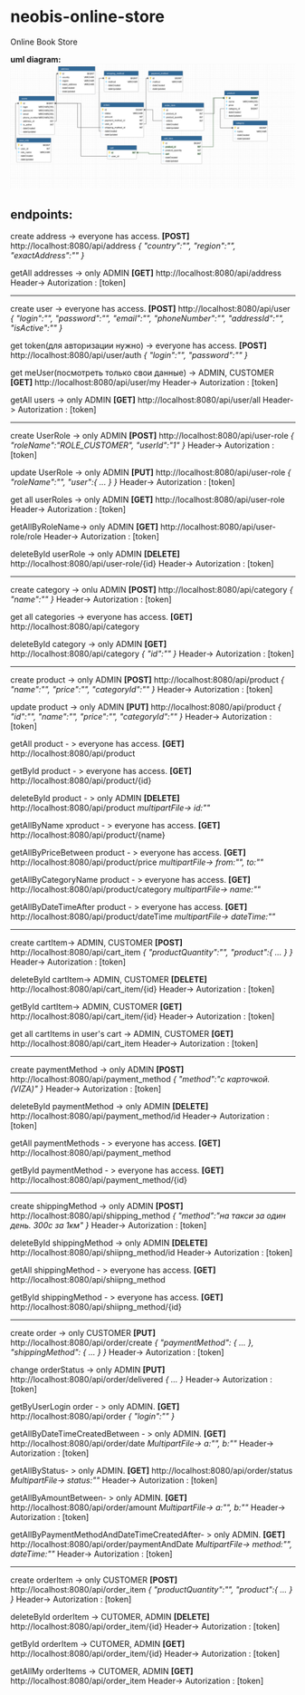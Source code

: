 # neobis-online-store
Online Book Store

**uml diagram:**
![uml diagram image](images/diagram.png)


## endpoints:

create address -> everyone has access.
**[POST]** http://localhost:8080/api/address
_*{
	"country":"",
	"region":"",
	"exactAddress":""
}*_

getAll addresses -> only ADMIN
**[GET]** http://localhost:8080/api/address
Header-> Autorization : [token]

-----------------------------------------------------------

create user -> everyone has access.
**[POST]** http://localhost:8080/api/user
_*{
	"login":"",
	"password":"",
	"email":"",
	"phoneNumber":"",
	"addressId":"",
	"isActive":""
}*_

get token(для авторизации нужно) -> everyone has access.
**[POST]** http://localhost:8080/api/user/auth
_{
	"login":"",
	"password":""
}_

get meUser(посмотреть только свои данные) -> ADMIN, CUSTOMER
**[GET]** http://localhost:8080/api/user/my
Header-> Autorization : [token]

getAll users -> only ADMIN
**[GET]** http://localhost:8080/api/user/all
Header-> Autorization : [token]

-----------------------------------------------------------

create UserRole -> only ADMIN
**[POST]** http://localhost:8080/api/user-role
*{
	"roleName":"ROLE_CUSTOMER",
	"userId":"1"
}*
Header-> Autorization : [token]

update UserRole -> only ADMIN
**[PUT]** http://localhost:8080/api/user-role
*{
	"roleName":"",
	"user":{
	...
	}
}*
Header-> Autorization : [token]

get all userRoles -> only ADMIN
**[GET]** http://localhost:8080/api/user-role
Header-> Autorization : [token]

getAllByRoleName-> only ADMIN
**[GET]** http://localhost:8080/api/user-role/role
Header-> Autorization : [token]

deleteById userRole -> only ADMIN
**[DELETE]** http://localhost:8080/api/user-role/{id}
Header-> Autorization : [token]

-----------------------------------------------------------

create category -> onlu ADMIN
**[POST]** http://localhost:8080/api/category
*{
	"name":""
}*
Header-> Autorization : [token]

get all categories -> everyone has access.
**[GET]** http://localhost:8080/api/category

deleteById category -> only ADMIN
**[GET]** http://localhost:8080/api/category
*{
	"id":""
}*
Header-> Autorization : [token]

-----------------------------------------------------------

create product -> only ADMIN
**[POST]** http://localhost:8080/api/product
*{
	"name":"",
	"price":"",
	"categoryId":""
}*
Header-> Autorization : [token]

update product -> only ADMIN
**[PUT]** http://localhost:8080/api/product
*{
	"id":"",
	"name":"",
	"price":"",
	"categoryId":""
}*
Header-> Autorization : [token]

getAll product - > everyone has access.
**[GET]** http://localhost:8080/api/product

getById product - > everyone has access.
**[GET]** http://localhost:8080/api/product/{id}

deleteById product - > only ADMIN
**[DELETE]** http://localhost:8080/api/product
*multipartFile-> id:""*

getAllByName xproduct - > everyone has access.
**[GET]** http://localhost:8080/api/product/{name}

getAllByPriceBetween product - > everyone has access.
**[GET]** http://localhost:8080/api/product/price
*multipartFile-> from:"", to:""*

getAllByCategoryName product - > everyone has access.
**[GET]** http://localhost:8080/api/product/category
*multipartFile-> name:""*

getAllByDateTimeAfter product - > everyone has access.
**[GET]** http://localhost:8080/api/product/dateTime
*multipartFile-> dateTime:""*

-----------------------------------------------------------

create cartItem-> ADMIN, CUSTOMER
**[POST]** http://localhost:8080/api/cart_item
*{
	"productQuantity":"",
	"product":{
	 ...
	}
}*
Header-> Autorization : [token]

deleteById cartItem-> ADMIN, CUSTOMER
**[DELETE]** http://localhost:8080/api/cart_item/{id}
Header-> Autorization : [token]

getById cartItem-> ADMIN, CUSTOMER
**[GET]** http://localhost:8080/api/cart_item/{id}
Header-> Autorization : [token]

get all cartItems in user's cart -> ADMIN, CUSTOMER
**[GET]** http://localhost:8080/api/cart_item
Header-> Autorization : [token]

-----------------------------------------------------------

create paymentMethod -> only ADMIN
**[POST]** http://localhost:8080/api/payment_method
*{
	"method":"с карточкой. (VIZA)"
}*
Header-> Autorization : [token]

deleteById paymentMethod -> only ADMIN
**[DELETE]** http://localhost:8080/api/payment_method/id
Header-> Autorization : [token]

getAll paymentMethods - > everyone has access.
**[GET]** http://localhost:8080/api/payment_method

getById paymentMethod  - > everyone has access.
**[GET]** http://localhost:8080/api/payment_method/{id}

-----------------------------------------------------------

create shippingMethod -> only ADMIN
**[POST]** http://localhost:8080/api/shipping_method
*{
	"method":"на такси за один день. 300с за 1км"
}*
Header-> Autorization : [token]

deleteById shippingMethod -> only ADMIN
**[DELETE]** http://localhost:8080/api/shiipng_method/id
Header-> Autorization : [token]

getAll shippingMethod - > everyone has access.
**[GET]** http://localhost:8080/api/shiipng_method

getById shippingMethod - > everyone has access.
**[GET]** http://localhost:8080/api/shiipng_method/{id}

-----------------------------------------------------------

create order -> only CUSTOMER
**[PUT]** http://localhost:8080/api/order/create
*{
	"paymentMethod": {
		...
	 },
	"shippingMethod": {
		...
	}
}*
Header-> Autorization : [token]

change orderStatus -> only ADMIN
**[PUT]** http://localhost:8080/api/order/delivered
*{
...
}*
Header-> Autorization : [token]

getByUserLogin order - > only ADMIN.
**[GET]** http://localhost:8080/api/order
*{ 
	"login":""
}*

getAllByDateTimeCreatedBetween - > only ADMIN.
**[GET]** http://localhost:8080/api/order/date
*MultipartFile-> a:"", b:""*
Header-> Autorization : [token]

getAllByStatus- > only ADMIN.
**[GET]** http://localhost:8080/api/order/status
*MultipartFile-> status:""*
Header-> Autorization : [token]

getAllByAmountBetween- > only ADMIN.
**[GET]** http://localhost:8080/api/order/amount
*MultipartFile-> a:"", b:""*
Header-> Autorization : [token]

getAllByPaymentMethodAndDateTimeCreatedAfter- > only ADMIN.
**[GET]** http://localhost:8080/api/order/paymentAndDate
*MultipartFile-> method:"", dateTime:""*
Header-> Autorization : [token]

-----------------------------------------------------------

create orderItem -> only CUSTOMER
**[POST]** http://localhost:8080/api/order_item
*{
	"productQuantity":"",
	"product":{
	 ...
	 }
}*
Header-> Autorization : [token]

deleteById orderItem -> CUTOMER, ADMIN
**[DELETE]** http://localhost:8080/api/order_item/{id}
Header-> Autorization : [token]

getById orderItem -> CUTOMER, ADMIN
**[GET]** http://localhost:8080/api/order_item/{id}
Header-> Autorization : [token]

getAllMy orderItems -> CUTOMER, ADMIN
**[GET]** http://localhost:8080/api/order_item
Header-> Autorization : [token]
